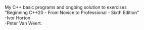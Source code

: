My C++ basic programs and ongoing solution to exercises
</br>"Beginning C++20 - From Novice to Professional - Sixth Edition"
</br>-Ivor Horton
</br>-Peter Van Weert.
